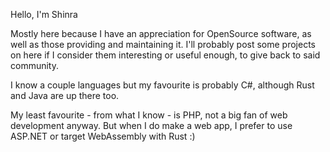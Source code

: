 Hello, I'm Shinra

Mostly here because I have an appreciation for OpenSource software,
as well as those providing and maintaining it.
I'll probably post some projects on here if I consider them 
interesting or useful enough, to give back to said community.

I know a couple languages but my favourite is probably C#,
although Rust and Java are up there too.

My least favourite - from what I know - is PHP,
not a big fan of web development anyway.
But when I do make a web app, I prefer to use 
ASP.NET or target WebAssembly with Rust :)
